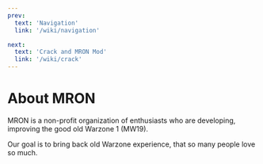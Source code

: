 ```yaml
---
prev:
  text: 'Navigation'
  link: '/wiki/navigation'

next:
  text: 'Crack and MRON Mod'
  link: '/wiki/crack'
---
```


# About MRON

MRON is a non-profit organization of enthusiasts who are developing, improving the good old Warzone 1 (MW19).

Our goal is to bring back old Warzone experience, that so many people love so much.
